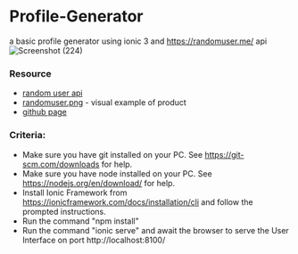 # Profile-Generator
a basic profile generator using ionic 3 and https://randomuser.me/ api
![Screenshot (224)](https://user-images.githubusercontent.com/40579537/111054366-d1734f80-8474-11eb-9a77-01d89d181b32.png)


### Resource

* [random user api](https://randomuser.me/)
* [randomuser.png](./randomuser.png) - visual example of product
* [github page](https://github.com/GuyBosa/Profile-Generator)

### Criteria:
* Make sure you have git installed on your PC. See https://git-scm.com/downloads for help.
* Make sure you have node installed on your PC. See https://nodejs.org/en/download/ for help.
* Install Ionic Framework from https://ionicframework.com/docs/installation/cli and follow the prompted instructions.
* Run the command "npm install"
* Run the command "ionic serve" and await the browser to serve the User Interface on port http://localhost:8100/
